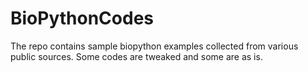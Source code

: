 # BioPythonCodes
The repo contains sample  biopython examples collected from various public sources. Some codes are tweaked and some are as is.   
